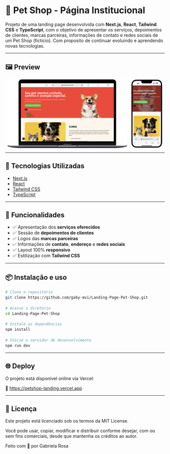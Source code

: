 # 🐾 Pet Shop - Página Institucional

Projeto de uma landing page desenvolvida com **Next.js**, **React**, **Tailwind CSS** e **TypeScript**, com o objetivo de apresentar os serviços, depoimentos de clientes, marcas parceiras, informações de contato e redes sociais de um Pet Shop (ficticio). Com proposito de continuar evoluindo e aprendendo novas tecnologias.

---

## 🖼️ Preview

<div style="display: flex; gap: 12px; flex-wrap: wrap; justify-content: center;">
  <img src="./public/preview-notebook.png" alt="Notebook" width="75%" />
  <img src="./public/preview-celular.png" alt="Celular" width="20%" />
</div>

---

## 🚀 Tecnologias Utilizadas

- [Next.js](https://nextjs.org/)
- [React](https://reactjs.org/)
- [Tailwind CSS](https://tailwindcss.com/)
- [TypeScript](https://www.typescriptlang.org/)

---

## 📸 Funcionalidades

- ✅ Apresentação dos **serviços oferecidos**
- ✅ Sessão de **depoimentos de clientes**
- ✅ Logos das **marcas parceiras**
- ✅ Informações de **contato**, **endereço** e **redes sociais**
- ✅ Layout 100% **responsivo**
- ✅ Estilização com **Tailwind CSS**

---

## 📦 Instalação e uso

```bash
# Clone o repositório
git clone https://github.com/gaby-mvi/Landing-Page-Pet-Shop.git

# Acesse o diretório
cd Landing-Page-Pet-Shop

# Instale as dependências
npm install

# Inicie o servidor de desenvolvimento
npm run dev
```
---

## 🌐 Deploy

O projeto está disponível online via Vercel:

🔗 https://petshop-landing.vercel.app

---

## 📄 Licença
Este projeto está licenciado sob os termos da MIT License.

Você pode usar, copiar, modificar e distribuir conforme desejar, com ou sem fins comerciais, desde que mantenha os créditos ao autor.

Feito com 💙 por Gabriela Rosa